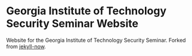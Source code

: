# Georgia Institute of Technology Security Seminar Website

Website for the Georgia Institute of Technology Security Seminar. Forked from [jekyll-now](https://github.com/barryclark/jekyll-now).
